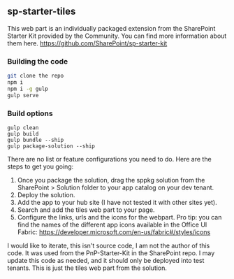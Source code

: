 ## sp-starter-tiles

This web part is an individually packaged extension from the SharePoint Starter Kit provided by the Community. You can find more information about them here. https://github.com/SharePoint/sp-starter-kit

### Building the code

```bash
git clone the repo
npm i
npm i -g gulp
gulp serve
```

### Build options
```
gulp clean
gulp build
gulp bundle --ship
gulp package-solution --ship
```
There are no list or feature configurations you need to do. Here are the steps to get you going:
1. Once you package the solution, drag the sppkg solution from the SharePoint > Solution folder to your app catalog on your dev tenant.
2. Deploy the solution.
3. Add the app to your hub site (I have not tested it with other sites yet). 
4. Search and add the tiles web part to your page.
5. Configure the links, urls and the icons for the webpart.
Pro tip: you can find the names of the different app icons available in the Office UI Fabric:
https://developer.microsoft.com/en-us/fabric#/styles/icons
 
I would like to iterate, this isn't source code, I am not the author of this code. It was used from the PnP-Starter-Kit in the SharePoint repo. I may update this code as needed, and it should only be deployed into test tenants. This is just the tiles web part from the solution.
